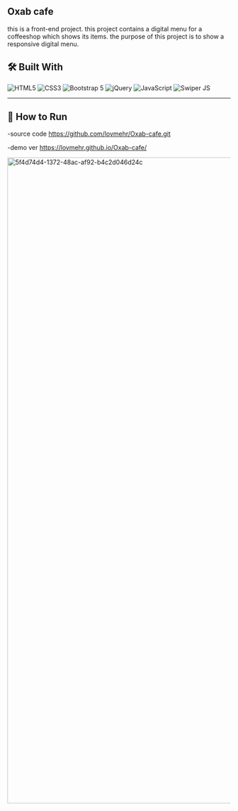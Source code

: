 ## Oxab cafe
this is a front-end project.
this project contains a digital menu for a coffeeshop which shows its items.
the purpose of this project is to show a responsive digital menu.

## 🛠️ Built With
![HTML5](https://img.shields.io/badge/HTML5-E34F26?style=for-the-badge&logo=html5&logoColor=white)
![CSS3](https://img.shields.io/badge/CSS3-1572B6?style=for-the-badge&logo=css3&logoColor=white)
![Bootstrap 5](https://img.shields.io/badge/Bootstrap-7952B3?style=for-the-badge&logo=bootstrap&logoColor=white)
![jQuery](https://img.shields.io/badge/jQuery-0769AD?style=for-the-badge&logo=jquery&logoColor=white)
![JavaScript](https://img.shields.io/badge/JavaScript-F7DF1E?style=for-the-badge&logo=javascript&logoColor=black)
![Swiper JS](https://img.shields.io/badge/Swiper-6332F6?style=for-the-badge&logo=swiper&logoColor=white)

---

## 🚀 How to Run
-source code
https://github.com/lovmehr/Oxab-cafe.git

-demo ver
https://lovmehr.github.io/Oxab-cafe/


<img width="2704" height="1454" alt="5f4d74d4-1372-48ac-af92-b4c2d046d24c" src="https://github.com/user-attachments/assets/ef3beffb-ff4b-4100-b102-61bfa0e2d35c" />

